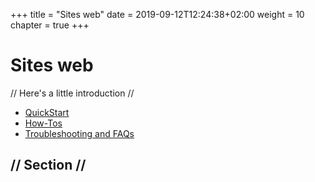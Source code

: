 +++
title = "Sites web"
date = 2019-09-12T12:24:38+02:00
weight = 10
chapter = true
+++

# Sites web

// Here's a little introduction //

- [QuickStart]()
- [How-Tos]()
- [Troubleshooting and FAQs]()

## // Section //
